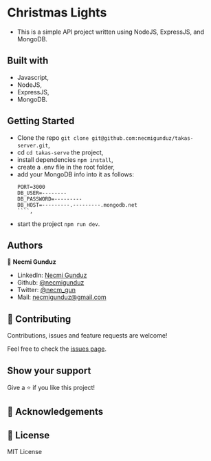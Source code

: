 # Christmas Lights

- This is a simple API project written using NodeJS, ExpressJS, and MongoDB.

## Built with

- Javascript,
- NodeJS,
- ExpressJS,
- MongoDB.

## Getting Started

- Clone the repo `git clone git@github.com:necmigunduz/takas-server.git`,
- cd `cd takas-serve` the project,
- install dependencies `npm install`,
- create a .env file in the root folder,
- add your MongoDB info into it as follows:
  ````
  PORT=3000
  DB_USER=--------
  DB_PASSWORD=---------
  DB_HOST=---------.---------.mongodb.net
  ````,
- start the project `npm run dev`.

## Authors

👤 **Necmi Gunduz**

- LinkedIn: [Necmi Gunduz](https://www.linkedin.com/in/necmigunduz/)
- Github: [@necmigunduz](https://github.com/necmigunduz/)
- Twitter: [@necm_gun](https://twitter.com/necm_gun)
- Mail: [necmigunduz@gmail.com](necmigunduz@gmail.com)

## 🤝 Contributing

Contributions, issues and feature requests are welcome!

Feel free to check the [issues page](issues/).

## Show your support

Give a ⭐️ if you like this project!

## 👏 Acknowledgements

## 📝 License

MIT License
